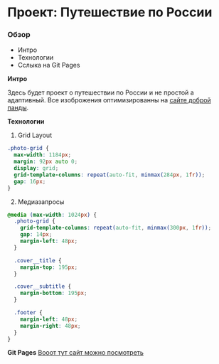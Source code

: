 # Проект: Путешествие по России

### Обзор
* Интро
* Технологии
* Сслыка на Git Pages

**Интро**

Здесь будет проект о путешествии по России и не простой а адаптивный.
Все изоброжения оптимизированны на [сайте доброй панды](https://tinypng.com).


**Технологии**

1. Grid Layout
```css
.photo-grid {
  max-width: 1184px;
  margin: 92px auto 0;
  display: grid;
  grid-template-columns: repeat(auto-fit, minmax(284px, 1fr));
  gap: 16px;
}
```
2. Медиазапросы
```css
@media (max-width: 1024px) {
  .photo-grid {
    grid-template-columns: repeat(auto-fit, minmax(300px, 1fr));
    gap: 14px;
    margin-left: 48px;
  }

  .cover__title {
    margin-top: 195px;
  }

  .cover__subtitle {
    margin-bottom: 195px;
  }

  .footer {
    margin-left: 48px;
    margin-right: 48px;
  }
}
```
**Git Pages**
[Вооот тут сайт можно посмотреть](https://sevamarkov88.github.io/russian-travel/)
